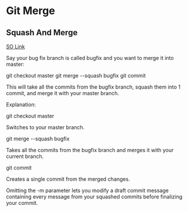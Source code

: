 # Git Merge



## Squash And Merge



[SO Link](https://stackoverflow.com/questions/5308816/how-to-use-git-merge-squash)

Say your bug fix branch is called bugfix and you want to merge it into master:

git checkout master
git merge --squash bugfix
git commit

This will take all the commits from the bugfix branch, squash them into 1 commit, and merge it with your master branch.

Explanation:

git checkout master

Switches to your master branch.

git merge --squash bugfix

Takes all the commits from the bugfix branch and merges it with your current branch.

git commit

Creates a single commit from the merged changes.

Omitting the -m parameter lets you modify a draft commit message containing every message from your squashed commits before finalizing your commit.
